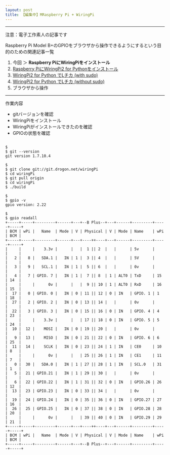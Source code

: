 ```yaml
---
layout: post
title: 【編集中】MRaspberry Pi + WiringPi
---
```


------------------------------------
注意：電子工作素人の記事です

Raspberry Pi Model B+のGPIOをブラウザから操作できるようにするという目的のための関連記事一覧

1. 今回 ＞ __Raspberry PiにWiringPiをインストール__
2. [Raspberry PiにWiringPi2 for Pythonをインストール](../000001/)
3. [WiringPi2 for Python でLチカ (with sudo)](../000002/)
4. [WiringPi2 for Python でLチカ (without sudo)](../000003/)
5. ブラウザから操作

------------------------------------

作業内容

+ gitバージョンを確認
+ WiringPiをインストール
+ WiringPiがインストールできたのを確認
+ GPIOの状態を確認


```

$
$ git --version
git version 1.7.10.4

$
$ git clone git://git.drogon.net/wiringPi
$ cd wiringPi
$ git pull origin
$ cd wiringPi
$ ./build

$
$ gpio -v
gpio version: 2.22

$
$ gpio readall
+-----+-----+---------+------+---+--B Plus--+---+------+---------+-----+-----+
| BCM | wPi |   Name  | Mode | V | Physical | V | Mode | Name    | wPi | BCM |
+-----+-----+---------+------+---+----++----+---+------+---------+-----+-----+
|     |     |    3.3v |      |   |  1 || 2  |   |      | 5v      |     |     |
|   2 |   8 |   SDA.1 |   IN | 1 |  3 || 4  |   |      | 5V      |     |     |
|   3 |   9 |   SCL.1 |   IN | 1 |  5 || 6  |   |      | 0v      |     |     |
|   4 |   7 | GPIO. 7 |   IN | 1 |  7 || 8  | 1 | ALT0 | TxD     | 15  | 14  |
|     |     |      0v |      |   |  9 || 10 | 1 | ALT0 | RxD     | 16  | 15  |
|  17 |   0 | GPIO. 0 |   IN | 0 | 11 || 12 | 0 | IN   | GPIO. 1 | 1   | 18  |
|  27 |   2 | GPIO. 2 |   IN | 0 | 13 || 14 |   |      | 0v      |     |     |
|  22 |   3 | GPIO. 3 |   IN | 0 | 15 || 16 | 0 | IN   | GPIO. 4 | 4   | 23  |
|     |     |    3.3v |      |   | 17 || 18 | 0 | IN   | GPIO. 5 | 5   | 24  |
|  10 |  12 |    MOSI |   IN | 0 | 19 || 20 |   |      | 0v      |     |     |
|   9 |  13 |    MISO |   IN | 0 | 21 || 22 | 0 | IN   | GPIO. 6 | 6   | 25  |
|  11 |  14 |    SCLK |   IN | 0 | 23 || 24 | 1 | IN   | CE0     | 10  | 8   |
|     |     |      0v |      |   | 25 || 26 | 1 | IN   | CE1     | 11  | 7   |
|   0 |  30 |   SDA.0 |   IN | 1 | 27 || 28 | 1 | IN   | SCL.0   | 31  | 1   |
|   5 |  21 | GPIO.21 |   IN | 1 | 29 || 30 |   |      | 0v      |     |     |
|   6 |  22 | GPIO.22 |   IN | 1 | 31 || 32 | 0 | IN   | GPIO.26 | 26  | 12  |
|  13 |  23 | GPIO.23 |   IN | 0 | 33 || 34 |   |      | 0v      |     |     |
|  19 |  24 | GPIO.24 |   IN | 0 | 35 || 36 | 0 | IN   | GPIO.27 | 27  | 16  |
|  26 |  25 | GPIO.25 |   IN | 0 | 37 || 38 | 0 | IN   | GPIO.28 | 28  | 20  |
|     |     |      0v |      |   | 39 || 40 | 0 | IN   | GPIO.29 | 29  | 21  |
+-----+-----+---------+------+---+----++----+---+------+---------+-----+-----+
| BCM | wPi |   Name  | Mode | V | Physical | V | Mode | Name    | wPi | BCM |
+-----+-----+---------+------+---+--B Plus--+---+------+---------+-----+-----+


```
